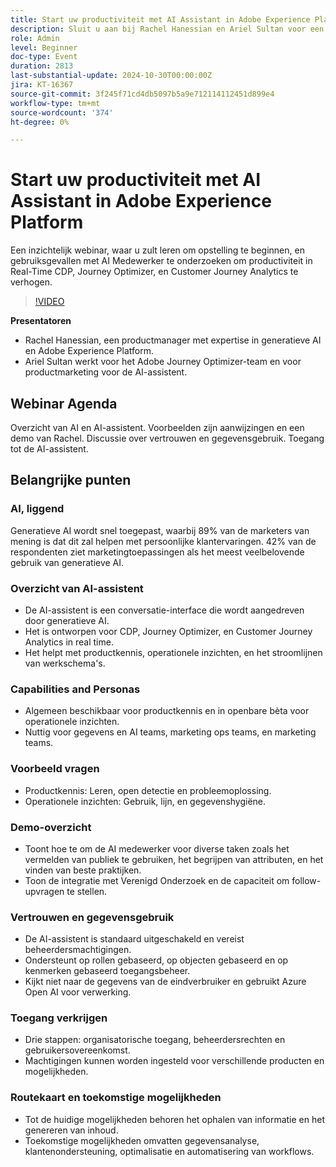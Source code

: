 ```yaml
---
title: Start uw productiviteit met AI Assistant in Adobe Experience Platform
description: Sluit u aan bij Rachel Hanessian en Ariel Sultan voor een inzichtelijk webinar, waar u leert om gebruiksgevallen met AI Assistant op te zetten, aan de slag te gaan en te verkennen om de productiviteit in Real-Time CDP, Journey Optimizer en Customer Journey Analytics te verhogen.
role: Admin
level: Beginner
doc-type: Event
duration: 2813
last-substantial-update: 2024-10-30T00:00:00Z
jira: KT-16367
source-git-commit: 3f245f71cd4db5097b5a9e712114112451d899e4
workflow-type: tm+mt
source-wordcount: '374'
ht-degree: 0%

---
```



# Start uw productiviteit met AI Assistant in Adobe Experience Platform

Een inzichtelijk webinar, waar u zult leren om opstelling te beginnen, en gebruiksgevallen met AI Medewerker te onderzoeken om productiviteit in Real-Time CDP, Journey Optimizer, en Customer Journey Analytics te verhogen.

>[!VIDEO](https://video.tv.adobe.com/v/3435344/?learn=on)

**Presentatoren**

* Rachel Hanessian, een productmanager met expertise in generatieve AI en Adobe Experience Platform.
* Ariel Sultan werkt voor het Adobe Journey Optimizer-team en voor productmarketing voor de AI-assistent.

## Webinar Agenda

Overzicht van AI en AI-assistent.
Voorbeelden zijn aanwijzingen en een demo van Rachel.
Discussie over vertrouwen en gegevensgebruik.
Toegang tot de AI-assistent.

## Belangrijke punten

### AI, liggend

Generatieve AI wordt snel toegepast, waarbij 89% van de marketers van mening is dat dit zal helpen met persoonlijke klantervaringen.
42% van de respondenten ziet marketingtoepassingen als het meest veelbelovende gebruik van generatieve AI.

### Overzicht van AI-assistent

* De AI-assistent is een conversatie-interface die wordt aangedreven door generatieve AI.
* Het is ontworpen voor CDP, Journey Optimizer, en Customer Journey Analytics in real time.
* Het helpt met productkennis, operationele inzichten, en het stroomlijnen van werkschema&#39;s.

### Capabilities and Personas

* Algemeen beschikbaar voor productkennis en in openbare bèta voor operationele inzichten.
* Nuttig voor gegevens en AI teams, marketing ops teams, en marketing teams.

### Voorbeeld vragen

* Productkennis: Leren, open detectie en probleemoplossing.
* Operationele inzichten: Gebruik, lijn, en gegevenshygiëne.

### Demo-overzicht

* Toont hoe te om de AI medewerker voor diverse taken zoals het vermelden van publiek te gebruiken, het begrijpen van attributen, en het vinden van beste praktijken.
* Toon de integratie met Verenigd Onderzoek en de capaciteit om follow-upvragen te stellen.

### Vertrouwen en gegevensgebruik

* De AI-assistent is standaard uitgeschakeld en vereist beheerdersmachtigingen.
* Ondersteunt op rollen gebaseerd, op objecten gebaseerd en op kenmerken gebaseerd toegangsbeheer.
* Kijkt niet naar de gegevens van de eindverbruiker en gebruikt Azure Open AI voor verwerking.

### Toegang verkrijgen

* Drie stappen: organisatorische toegang, beheerdersrechten en gebruikersovereenkomst.
* Machtigingen kunnen worden ingesteld voor verschillende producten en mogelijkheden.

### Routekaart en toekomstige mogelijkheden

* Tot de huidige mogelijkheden behoren het ophalen van informatie en het genereren van inhoud.
* Toekomstige mogelijkheden omvatten gegevensanalyse, klantenondersteuning, optimalisatie en automatisering van workflows.
